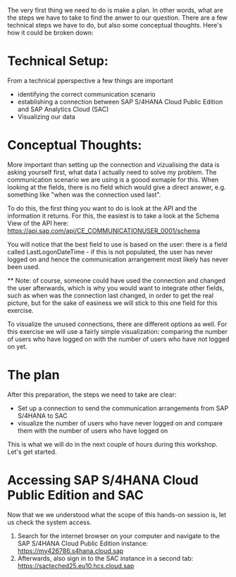 The very first thing we need to do is make a plan. In other words, what are the steps we have to take to find the anwer to our question. There are a few technical steps we have to do, but also some conceptual thoughts. Here's how it could be broken down: 

# Technical Setup:
From a technical pperspective a few things are important
- identifying the correct communication scenario
- establishing a connection between SAP S/4HANA Cloud Public Edition and SAP Analytics Cloud (SAC)
- Visualizing our data

# Conceptual Thoughts: 

More important than setting up the connection and vizualising the data is asking yourself first, what data I actually need to solve my problem. The communication scenario we are using is a goood exmaple for this. When looking at the fields, there is no field which would give a direct answer, e.g. something like "when was the connection used last".

To do this, the first thing you want to do is look at the API and the information it returns. For this, the easiest is to take a look at the Schema View of the API here: https://api.sap.com/api/CE_COMMUNICATIONUSER_0001/schema

You will notice that the best field to use is based on the user: there is a field called LastLogonDateTime - if this is not populated, the user has never logged on and hence the communication arrangement most likely has never been used. 

** Note: of course, someone could have used the connection and changed the user afterwards, which is why you would want to integrate other fields, such as when was the connection last changed, in order to get the real picture, but for the sake of easiness we will stick to this one field for this exercise. 

To visualize the unused connections, there are different options as well. For this exercise we will use a fairly simple visualization: comparing the number of users who have logged on with the number of users who have not logged on yet. 

# The plan

After this preparation, the steps we need to take are clear: 
- Set up a connection to send the communication arrangements from SAP S/4HANA to SAC
- visualize the number of users who have never logged on and compare them with the number of users who have logged on

This is what we will do in the next couple of hours during this workshop. Let's get started.

# Accessing SAP S/4HANA Cloud Public Edition and SAC

Now that we we understood what the scope of this hands-on session is, let us check the system access.

1. Search for the internet browser on your computer and navigate to the SAP S/4HANA Cloud Public Edition instance: https://my426786.s4hana.cloud.sap
2. Afterwards, also sign in to the SAC instance in a second tab: https://sacteched25.eu10.hcs.cloud.sap